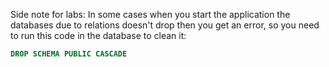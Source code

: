 Side note for labs:
In some cases when you start the application the databases due to relations doesn't drop then you get an error, so you need to run this code in the database to clean it:

```sql
DROP SCHEMA PUBLIC CASCADE
```
